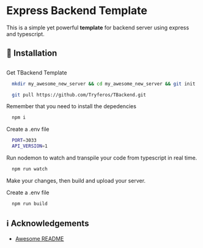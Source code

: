 # Express Backend Template

This is a simple yet powerful **template** for backend server using express and typescript.

## :electric_plug: Installation

##

Get TBackend Template

```bash
  mkdir my_awesome_new_server && cd my_awesome_new_server && git init
```

```bash
  git pull https://github.com/Tryferos/TBackend.git
```

Remember that you need to install the depedencies

```bash
  npm i
```

Create a .env file

```bash
  PORT=3033
  API_VERSION=1
```

Run nodemon to watch and transpile your code from typescript in real time.

```bash
  npm run watch
```

Make your changes, then build and upload your server.

Create a .env file

```bash
  npm run build
```

## :information_source: Acknowledgements

- [Awesome README](https://github.com/matiassingers/awesome-readme)
